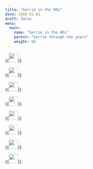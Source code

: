 ```yaml
---
title: "Gerrie in the 80s"
date: 1980-01-01
draft: false
menu:
  main:
    name: "Gerrie in the 80s"
    parent: "Gerrie through the years"
    weight: 60
---
```



{{<image width="30em" frame="true" caption="" src="/img/1980s/6-27-2007-47.jpg" >}}

{{<image width="30em" frame="true" caption="1984" src="/img/1980s/1984a.jpg" >}}

{{<image width="30em" frame="true" caption="1987" src="/img/1980s/1987.jpg" >}}

{{<image width="30em" frame="true" caption="1987" src="/img/1980s/1987b.jpg" >}}

{{<image width="30em" frame="true" caption="1987" src="/img/1980s/1987c.jpg" >}}

{{<image width="30em" frame="true" caption="1988" src="/img/1980s/1988.jpg" >}}

{{<image width="30em" frame="true" caption="1989" src="/img/1980s/1989.jpg" >}}

{{<image width="30em" frame="true" caption="1989" src="/img/1980s/1989b.jpg" >}}



